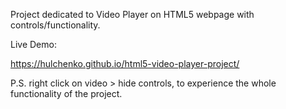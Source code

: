 Project dedicated to Video Player on HTML5 webpage with controls/functionality.

Live Demo:

https://hulchenko.github.io/html5-video-player-project/

P.S. right click on video > hide controls, to experience the whole functionality of the project.